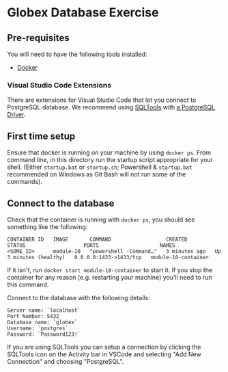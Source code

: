 # Globex Database Exercise

## Pre-requisites

You will need to have the following tools installed:

* [Docker](https://www.docker.com/products/docker-desktop)

### Visual Studio Code Extensions

There are extensions for Visual Studio Code that let you connect to PostgreSQL database. We recommend using [SQLTools](https://marketplace.visualstudio.com/items?itemName=mtxr.sqltools) with [a PostgreSQL Driver](https://marketplace.visualstudio.com/items?itemName=mtxr.sqltools-driver-pg).

## First time setup

Ensure that docker is running on your machine by using `docker ps`.
From command line, in this directory run the startup script appropriate for your shell. (Either `startup.bat` or `startup.sh`; Powershell & `startup.bat` recommended on Windows as Git Bash will not run some of the commands).

## Connect to the database

Check that the container is running with `docker ps`, you should see something like the following:

```text
CONTAINER ID   IMAGE       COMMAND                  CREATED         STATUS                   PORTS                    NAMES
<SOME_ID>      module-10   "powershell -Command…"   3 minutes ago   Up 3 minutes (healthy)   0.0.0.0:1433->1433/tcp   module-10-container
```

If it isn't, run `docker start module-10-container` to start it. If you stop the container for any reason (e.g. restarting your machine) you'll need to run this command.

Connect to the database with the following details:  
```
Server name: `localhost`  
Port Number: 5432
Database name: `globex`
Username: `postgres`  
Password: `Password123!`
```
If you are using SQLTools you can setup a connection by clicking the SQLTools icon on the Activity bar in VSCode and selecting "Add New Connection" and choosing "PostgreSQL".
